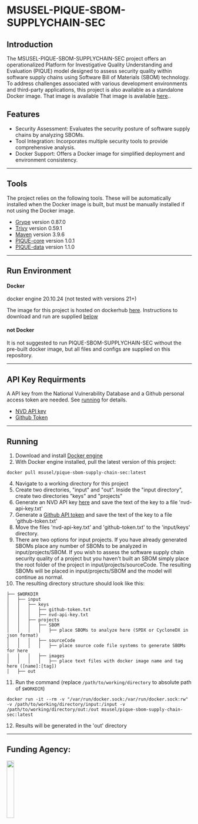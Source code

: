# MSUSEL-PIQUE-SBOM-SUPPLYCHAIN-SEC
## Introduction
The MSUSEL-PIQUE-SBOM-SUPPLYCHAIN-SEC project offers an operationalized Platform for Investigative Quality
Understanding and Evaluation (PIQUE) model designed to assess security quality within software
supply chains using Software Bill of Materials (SBOM) technology. To address challenges
associated with various development environments and third-party applications, this project
is also available as a standalone Docker image. That image is available That image is available [here](https://hub.docker.com/repository/docker/msusel/pique-sbom-supply-chain-sec/general)..

## Features
* Security Assessment: Evaluates the security posture of software supply chains by analyzing SBOMs.
* Tool Integration: Incorporates multiple security tools to provide comprehensive analysis.
* Docker Support: Offers a Docker image for simplified deployment and environment consistency.
___
## Tools
The project relies on the following tools. These will be automatically installed when the Docker image is built, but must 
be manually installed if not using the Docker image.

* [Grype](https://github.com/anchore/grype) version 0.87.0
* [Trivy](https://github.com/aquasecurity/trivy) version 0.59.1
* [Maven](https://github.com/apache/maven) version 3.9.6
* [PIQUE-core](https://github.com/MSUSEL/msusel-pique) version 1.0.1
* [PIQUE-data](https://github.com/MSUSEL/msusecl-pique-data) version 1.1.0
___

## Run Environment
#### Docker
docker engine 20.10.24 (not tested with versions 21+)

The image for this project is hosted on dockerhub 
[here](https://hub.docker.com/repository/docker/msusel/pique-sbom-supplychain-sec/general). Instructions to download 
and run are supplied [below](https://github.com/MSUSEL/msusel-sbom-supplychain-sec/tree/master#running)


#### not Docker
It is not suggested to run PIQUE-SBOM-SUPPLYCHAIN-SEC without the pre-built docker image, but all files and configs 
are supplied on this repository. 

___

## API Key Requirments
A API key from the National Vulnerability Database and a Github personal access token are needed. See [running](ttps://github.com/MSUSEL/msusel-pique-sbom-supplychainsec/tree/master#running) for details.
- [NVD API key](https://nvd.nist.gov/developers/request-an-api-key)
- [Github Token](https://docs.github.com/en/enterprise-server@3.6/authentication/keeping-your-account-and-data-secure/managing-your-personal-access-tokens)
___

## Running 
1. Download and install [Docker engine](https://docs.docker.com/engine/install/)
2. With Docker engine installed, pull the latest version of this project:
```
docker pull msusel/pique-sbom-supply-chain-sec:latest
```
4. Navigate to a working directory for this project
5. Create two directories, "input" and "out". Inside the "input directory", create two directories "keys" and "projects"
6. Generate an NVD API key [here](https://nvd.nist.gov/developers/request-an-api-key) and save the text of the key to a file 'nvd-api-key.txt'
7. Generate a [Github API token](https://docs.github.com/en/authentication/keeping-your-account-and-data-secure/managing-your-personal-access-tokens) and save the text of the key to a file 'github-token.txt' 
8. Move the files 'nvd-api-key.txt' and 'github-token.txt' to the 'input/keys' directory.
9. There are two options for input projects. If you have already generated SBOMs
   place any number of SBOMs to be analyzed in input/projects/SBOM. If you wish to assess the
   software supply chain security quality of a project but you haven't built an SBOM simply place
   the root folder of the project in input/projects/sourceCode. The resulting SBOMs will be 
   placed in input/projects/SBOM and the model will continue as normal.
10. The resulting directory structure should look like this:
```
├── $WORKDIR
│   ├── input
│   │   ├── keys
│   │   │   ├── github-token.txt
│   │   │   ├── nvd-api-key.txt
│   │   ├── projects
│   │   │   ├── SBOM
│   │   │   │   ├── place SBOMs to analyze here (SPDX or CycloneDX in json format)
│   │   │   ├── sourceCode
│   │   │   │   ├── place source code file systems to generate SBOMs for here 
│   │   │   ├── images
│   │   │   │   ├── place text files with docker image name and tag here ([name]:[tag])
│   ├── out
```
11. Run the command (replace `/path/to/working/directory` to absolute path of `$WORKDIR`)
```
docker run -it --rm -v "/var/run/docker.sock:/var/run/docker.sock:rw" -v /path/to/working/directory/input:/input -v /path/to/working/directory/out:/out msusel/pique-sbom-supply-chain-sec:latest
```
12. Results will be generated in the 'out' directory
___

## Funding Agency:

[<img src="https://www.cisa.gov/profiles/cisad8_gov/themes/custom/gesso/dist/images/backgrounds/6fdaa25709d28dfb5cca.svg" width="20%" height="20%">](https://www.cisa.gov/)
